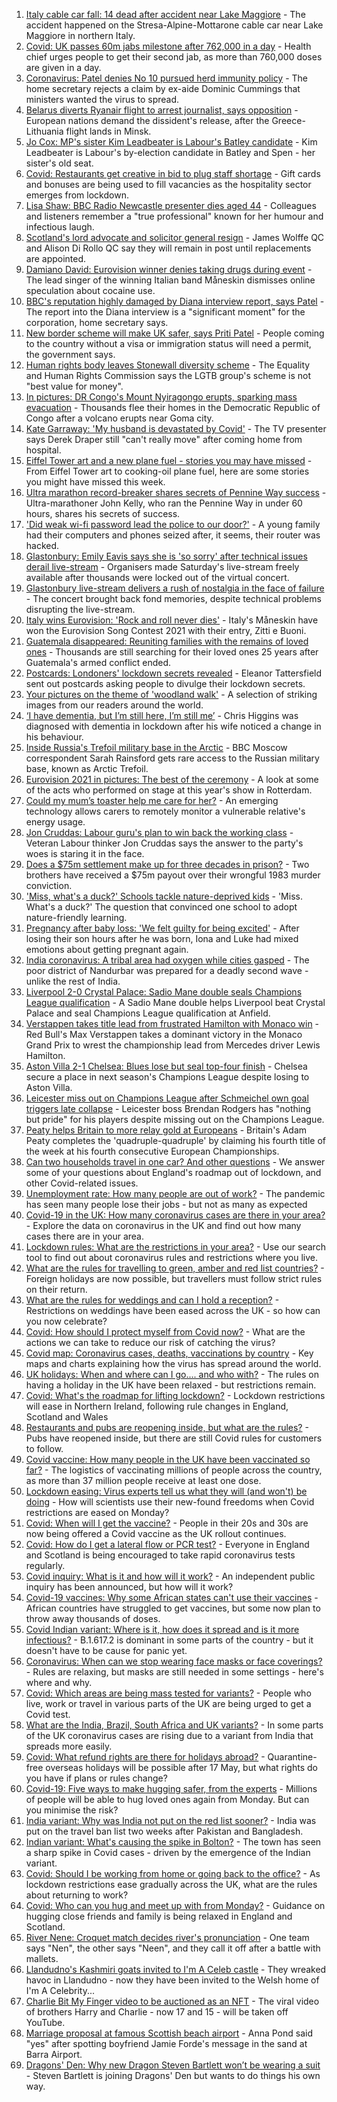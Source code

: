 1. [Italy cable car fall: 14 dead after accident near Lake Maggiore](https://www.bbc.co.uk/news/world-europe-57219737) - The accident happened on the Stresa-Alpine-Mottarone cable car near Lake Maggiore in northern Italy.
2. [Covid: UK passes 60m jabs milestone after 762,000 in a day](https://www.bbc.co.uk/news/uk-57221506) - Health chief urges people to get their second jab, as more than 760,000 doses are given in a day.
3. [Coronavirus: Patel denies No 10 pursued herd immunity policy](https://www.bbc.co.uk/news/uk-politics-57217740) - The home secretary rejects a claim by ex-aide Dominic Cummings that ministers wanted the virus to spread.
4. [Belarus diverts Ryanair flight to arrest journalist, says opposition](https://www.bbc.co.uk/news/world-europe-57219860) - European nations demand the dissident's release, after the Greece-Lithuania flight lands in Minsk.
5. [Jo Cox: MP's sister Kim Leadbeater is Labour's Batley candidate](https://www.bbc.co.uk/news/uk-england-leeds-57205425) - Kim Leadbeater is Labour's by-election candidate in Batley and Spen - her sister's old seat.
6. [Covid: Restaurants get creative in bid to plug staff shortage](https://www.bbc.co.uk/news/business-57218978) - Gift cards and bonuses are being used to fill vacancies as the hospitality sector emerges from lockdown.
7. [Lisa Shaw: BBC Radio Newcastle presenter dies aged 44](https://www.bbc.co.uk/news/uk-england-tyne-57213609) - Colleagues and listeners remember a "true professional" known for her humour and infectious laugh.
8. [Scotland's lord advocate and solicitor general resign](https://www.bbc.co.uk/news/uk-scotland-57221516) - James Wolffe QC and Alison Di Rollo QC say they will remain in post until replacements are appointed.
9. [Damiano David: Eurovision winner denies taking drugs during event](https://www.bbc.co.uk/news/world-europe-57217600) - The lead singer of the winning Italian band Måneskin dismisses online speculation about cocaine use.
10. [BBC's reputation highly damaged by Diana interview report, says Patel](https://www.bbc.co.uk/news/uk-57217853) - The report into the Diana interview is a "significant moment" for the corporation, home secretary says.
11. [New border scheme will make UK safer, says Priti Patel](https://www.bbc.co.uk/news/uk-politics-57217739) - People coming to the country without a visa or immigration status will need a permit, the government says.
12. [Human rights body leaves Stonewall diversity scheme](https://www.bbc.co.uk/news/uk-57219989) - The Equality and Human Rights Commission says the LGTB group's scheme is not "best value for money".
13. [In pictures: DR Congo's Mount Nyiragongo erupts, sparking mass evacuation](https://www.bbc.co.uk/news/world-africa-57217598) - Thousands flee their homes in the Democratic Republic of Congo after a volcano erupts near Goma city.
14. [Kate Garraway: 'My husband is devastated by Covid'](https://www.bbc.co.uk/news/uk-57218737) - The TV presenter says Derek Draper still "can't really move" after coming home from hospital.
15. [Eiffel Tower art and a new plane fuel - stories you may have missed](https://www.bbc.co.uk/news/world-57192619) - From Eiffel Tower art to cooking-oil plane fuel, here are some stories you might have missed this week.
16. [Ultra marathon record-breaker shares secrets of Pennine Way success](https://www.bbc.co.uk/news/uk-england-york-north-yorkshire-57155473) - Ultra-marathoner John Kelly, who ran the Pennine Way in under 60 hours, shares his secrets of success.
17. ['Did weak wi-fi password lead the police to our door?'](https://www.bbc.co.uk/news/technology-57156799) - A young family had their computers and phones seized after, it seems, their router was hacked.
18. [Glastonbury: Emily Eavis says she is 'so sorry' after technical issues derail live-stream](https://www.bbc.co.uk/news/entertainment-arts-57215629) - Organisers made Saturday's live-stream freely available after thousands were locked out of the virtual concert.
19. [Glastonbury live-stream delivers a rush of nostalgia in the face of failure](https://www.bbc.co.uk/news/entertainment-arts-57216005) - The concert brought back fond memories, despite technical problems disrupting the live-stream.
20. [Italy wins Eurovision: 'Rock and roll never dies'](https://www.bbc.co.uk/news/entertainment-arts-57214475) - Italy's Måneskin have won the Eurovision Song Contest 2021 with their entry, Zitti e Buoni.
21. [Guatemala disappeared: Reuniting families with the remains of loved ones](https://www.bbc.co.uk/news/world-latin-america-57133013) - Thousands are still searching for their loved ones 25 years after Guatemala's armed conflict ended.
22. [Postcards: Londoners' lockdown secrets revealed](https://www.bbc.co.uk/news/uk-england-london-57189555) - Eleanor Tattersfield sent out postcards asking people to divulge their lockdown secrets.
23. [Your pictures on the theme of 'woodland walk'](https://www.bbc.co.uk/news/in-pictures-57200062) - A selection of striking images from our readers around the world.
24. [‘I have dementia, but I’m still here, I’m still me’](https://www.bbc.co.uk/news/uk-northern-ireland-57200391) - Chris Higgins was diagnosed with dementia in lockdown after his wife noticed a change in his behaviour.
25. [Inside Russia's Trefoil military base in the Arctic](https://www.bbc.co.uk/news/world-europe-57206208) - BBC Moscow correspondent Sarah Rainsford gets rare access to the Russian military base, known as Arctic Trefoil.
26. [Eurovision 2021 in pictures: The best of the ceremony](https://www.bbc.co.uk/news/entertainment-arts-57216194) - A look at some of the acts who performed on stage at this year's show in Rotterdam.
27. [Could my mum’s toaster help me care for her?](https://www.bbc.co.uk/news/stories-57009375) - An emerging technology allows carers to remotely monitor a vulnerable relative's energy usage.
28. [Jon Cruddas: Labour guru's plan to win back the working class](https://www.bbc.co.uk/news/uk-politics-57204335) - Veteran Labour thinker Jon Cruddas says the answer to the party's woes is staring it in the face.
29. [Does a $75m settlement make up for three decades in prison?](https://www.bbc.co.uk/news/world-us-canada-57152860) - Two brothers have received a $75m payout over their wrongful 1983 murder conviction.
30. ['Miss, what's a duck?' Schools tackle nature-deprived kids](https://www.bbc.co.uk/news/science-environment-57174581) - 'Miss. What's a duck?' The question that convinced one school to adopt nature-friendly learning.
31. [Pregnancy after baby loss: 'We felt guilty for being excited'](https://www.bbc.co.uk/news/stories-57163054) - After losing their son hours after he was born, Iona and Luke had mixed emotions about getting pregnant again.
32. [India coronavirus: A tribal area had oxygen while cities gasped](https://www.bbc.co.uk/news/world-asia-india-57098621) - The poor district of Nandurbar was prepared for a deadly second wave - unlike the rest of India.
33. [Liverpool 2-0 Crystal Palace: Sadio Mane double seals Champions League qualification](https://www.bbc.co.uk/sport/football/57132111) - A Sadio Mane double helps Liverpool beat Crystal Palace and seal Champions League qualification at Anfield.
34. [Verstappen takes title lead from frustrated Hamilton with Monaco win](https://www.bbc.co.uk/sport/formula1/57220586) - Red Bull's Max Verstappen takes a dominant victory in the Monaco Grand Prix to wrest the championship lead from Mercedes driver Lewis Hamilton.
35. [Aston Villa 2-1 Chelsea: Blues lose but seal top-four finish](https://www.bbc.co.uk/sport/football/57132104) - Chelsea secure a place in next season's Champions League despite losing to Aston Villa.
36. [Leicester miss out on Champions League after Schmeichel own goal triggers late collapse](https://www.bbc.co.uk/sport/football/57132108) - Leicester boss Brendan Rodgers has "nothing but pride" for his players despite missing out on the Champions League.
37. [Peaty helps Britain to more relay gold at Europeans](https://www.bbc.co.uk/sport/swimming/57222492) - Britain's Adam Peaty completes the 'quadruple-quadruple' by claiming his fourth title of the week at his fourth consecutive European Championships.
38. [Can two households travel in one car? And other questions](https://www.bbc.co.uk/news/world-asia-china-51176409) - We answer some of your questions about England's roadmap out of lockdown, and other Covid-related issues.
39. [Unemployment rate: How many people are out of work?](https://www.bbc.co.uk/news/business-52660591) - The pandemic has seen many people lose their jobs - but not as many as expected
40. [Covid-19 in the UK: How many coronavirus cases are there in your area?](https://www.bbc.co.uk/news/uk-51768274) - Explore the data on coronavirus in the UK and find out how many cases there are in your area.
41. [Lockdown rules: What are the restrictions in your area?](https://www.bbc.co.uk/news/uk-54373904) - Use our search tool to find out about coronavirus rules and restrictions where you live.
42. [What are the rules for travelling to green, amber and red list countries?](https://www.bbc.co.uk/news/explainers-52544307) - Foreign holidays are now possible, but travellers must follow strict rules on their return.
43. [What are the rules for weddings and can I hold a reception?](https://www.bbc.co.uk/news/explainers-52811509) - Restrictions on weddings have been eased across the UK - so how can you now celebrate?
44. [Covid: How should I protect myself from Covid now?](https://www.bbc.co.uk/news/health-57087517) - What are the actions we can take to reduce our risk of catching the virus?
45. [Covid map: Coronavirus cases, deaths, vaccinations by country](https://www.bbc.co.uk/news/world-51235105) - Key maps and charts explaining how the virus has spread around the world.
46. [UK holidays: When and where can I go.... and who with?](https://www.bbc.co.uk/news/explainers-52646738) - The rules on having a holiday in the UK have been relaxed - but restrictions remain.
47. [Covid: What's the roadmap for lifting lockdown?](https://www.bbc.co.uk/news/explainers-52530518) - Lockdown restrictions will ease in Northern Ireland, following rule changes in England, Scotland and Wales
48. [Restaurants and pubs are reopening inside, but what are the rules?](https://www.bbc.co.uk/news/business-52977388) - Pubs have reopened inside, but there are still Covid rules for customers to follow.
49. [Covid vaccine: How many people in the UK have been vaccinated so far?](https://www.bbc.co.uk/news/health-55274833) - The logistics of vaccinating millions of people across the country, as more than 37 million people receive at least one dose.
50. [Lockdown easing: Virus experts tell us what they will (and won't) be doing](https://www.bbc.co.uk/news/uk-57069293) - How will scientists use their new-found freedoms when Covid restrictions are eased on Monday?
51. [Covid: When will I get the vaccine?](https://www.bbc.co.uk/news/health-55045639) - People in their 20s and 30s are now being offered a Covid vaccine as the UK rollout continues.
52. [Covid: How do I get a lateral flow or PCR test?](https://www.bbc.co.uk/news/health-51943612) - Everyone in England and Scotland is being encouraged to take rapid coronavirus tests regularly.
53. [Covid inquiry: What is it and how will it work?](https://www.bbc.co.uk/news/explainers-57085964) - An independent public inquiry has been announced, but how will it work?
54. [Covid-19 vaccines: Why some African states can't use their vaccines](https://www.bbc.co.uk/news/56940657) - African countries have struggled to get vaccines, but some now plan to throw away thousands of doses.
55. [Covid Indian variant: Where is it, how does it spread and is it more infectious?](https://www.bbc.co.uk/news/health-57157496) - B.1.617.2 is dominant in some parts of the country - but it doesn't have to be cause for panic yet.
56. [Coronavirus: When can we stop wearing face masks or face coverings?](https://www.bbc.co.uk/news/health-51205344) - Rules are relaxing, but masks are still needed in some settings - here's where and why.
57. [Covid: Which areas are being mass tested for variants?](https://www.bbc.co.uk/news/explainers-54872039) - People who live, work or travel in various parts of the UK are being urged to get a Covid test.
58. [What are the India, Brazil, South Africa and UK variants?](https://www.bbc.co.uk/news/health-55659820) - In some parts of the UK coronavirus cases are rising due to a variant from India that spreads more easily.
59. [Covid: What refund rights are there for holidays abroad?](https://www.bbc.co.uk/news/business-51615412) - Quarantine-free overseas holidays will be possible after 17 May, but what rights do you have if plans or rules change?
60. [Covid-19: Five ways to make hugging safer, from the experts](https://www.bbc.co.uk/news/uk-57083571) - Millions of people will be able to hug loved ones again from Monday. But can you minimise the risk?
61. [India variant: Why was India not put on the red list sooner?](https://www.bbc.co.uk/news/56801288) - India was put on the travel ban list two weeks after Pakistan and Bangladesh.
62. [Indian variant: What's causing the spike in Bolton?](https://www.bbc.co.uk/news/health-57094274) - The town has seen a sharp spike in Covid cases - driven by the emergence of the Indian variant.
63. [Covid: Should I be working from home or going back to the office?](https://www.bbc.co.uk/news/business-52567567) - As lockdown restrictions ease gradually across the UK, what are the rules about returning to work?
64. [Covid: Who can you hug and meet up with from Monday?](https://www.bbc.co.uk/news/uk-51506729) - Guidance on hugging close friends and family is being relaxed in England and Scotland.
65. [River Nene: Croquet match decides river's pronunciation](https://www.bbc.co.uk/news/uk-england-northamptonshire-57142457) - One team says "Nen", the other says "Neen", and they call it off after a battle with mallets.
66. [Llandudno's Kashmiri goats invited to I'm A Celeb castle](https://www.bbc.co.uk/news/uk-wales-57137838) - They wreaked havoc in Llandudno - now they have been invited to the Welsh home of I'm A Celebrity...
67. [Charlie Bit My Finger video to be auctioned as an NFT](https://www.bbc.co.uk/news/newsbeat-57168631) - The viral video of brothers Harry and Charlie - now 17 and 15 - will be taken off YouTube.
68. [Marriage proposal at famous Scottish beach airport](https://www.bbc.co.uk/news/uk-scotland-highlands-islands-57170601) - Anna Pond said "yes" after spotting boyfriend Jamie Forde's message in the sand at Barra Airport.
69. [Dragons' Den: Why new Dragon Steven Bartlett won’t be wearing a suit](https://www.bbc.co.uk/news/newsbeat-57179015) - Steven Bartlett is joining Dragons' Den but wants to do things his own way.
